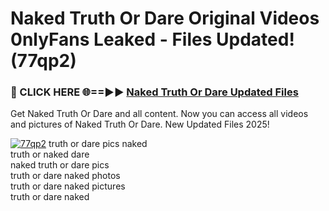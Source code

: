 # Naked Truth Or Dare Original Videos 0nlyFans Leaked - Files Updated! (77qp2)

<h3>🔴 CLICK HERE 🌐==►► <a href="https://tinyurl.com/up5wt9bj" rel="nofollow">Naked Truth Or Dare Updated Files</a></h3>

Get Naked Truth Or Dare and all content. Now you can access all videos and pictures of Naked Truth Or Dare. New Updated Files 2025!

[![77qp2](https://i.imgur.com/ABiUzMV.gif)](https://tinyurl.com/up5wt9bj)
truth or dare pics naked<br>
truth or naked dare<br>
naked truth or dare pics<br>
truth or dare naked photos<br>
truth or dare naked pictures<br>
truth or dare naked